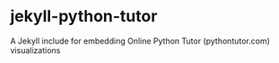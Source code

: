 # jekyll-python-tutor
A Jekyll include for embedding Online Python Tutor (pythontutor.com) visualizations
